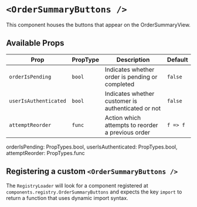 # `<OrderSummaryButtons />`

This component houses the buttons that appear on the OrderSummaryView.

## Available Props

| Prop                  | PropType | Description                                        | Default  |
| --------------------- | -------- | -------------------------------------------------- | -------- |
| `orderIsPending`      | `bool`   | Indicates whether order is pending or completed    | `false`  |
| `userIsAuthenticated` | `bool`   | Indicates whether customer is authenticated or not | `false`  |
| `attemptReorder`      | `func`   | Action which attempts to reorder a previous order  | `f => f` |

orderIsPending: PropTypes.bool,
userIsAuthenticated: PropTypes.bool,
attemptReorder: PropTypes.func

## Registering a custom `<OrderSummaryButtons />`

The `RegistryLoader` will look for a component registered at `components.registry.OrderSummaryButtons` and expects the key `import` to return a function that uses dynamic import syntax.
